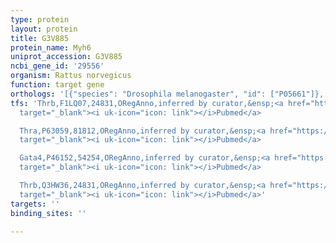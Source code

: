 ```yaml
---
type: protein
layout: protein
title: G3V885
protein_name: Myh6
uniprot_accession: G3V885
ncbi_gene_id: '29556'
organism: Rattus norvegicus
function: target gene
orthologs: '[{"species": "Drosophila melanogaster", "id": ["P05661"]}, {"species": "Homo sapiens", "id": ["<a href=\"/protein/p13533\">P13533</a>"]}, {"species": "Mus musculus", "id": ["<a href=\"/protein/q02566\">Q02566</a>"]}]'
tfs: 'Thrb,F1LQ07,24831,ORegAnno,inferred by curator,&ensp;<a href="https://www.ncbi.nlm.nih.gov/pubmed/?term=26578589%5Buid%5D+OR+9111345%5Buid%5D"
  target="_blank"><i uk-icon="icon: link"></i>Pubmed</a>

  Thra,P63059,81812,ORegAnno,inferred by curator,&ensp;<a href="https://www.ncbi.nlm.nih.gov/pubmed/?term=26578589%5Buid%5D+OR+9111345%5Buid%5D"
  target="_blank"><i uk-icon="icon: link"></i>Pubmed</a>

  Gata4,P46152,54254,ORegAnno,inferred by curator,&ensp;<a href="https://www.ncbi.nlm.nih.gov/pubmed/?term=26578589%5Buid%5D+OR+8007990%5Buid%5D"
  target="_blank"><i uk-icon="icon: link"></i>Pubmed</a>

  Thrb,Q3HW36,24831,ORegAnno,inferred by curator,&ensp;<a href="https://www.ncbi.nlm.nih.gov/pubmed/?term=26578589%5Buid%5D+OR+9111345%5Buid%5D"
  target="_blank"><i uk-icon="icon: link"></i>Pubmed</a>'
targets: ''
binding_sites: ''

---
```

